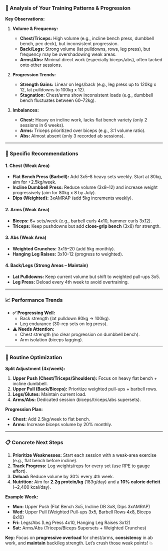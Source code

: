 ### **🎯 Analysis of Your Training Patterns & Progression**  
**Key Observations:**  
1. **Volume & Frequency:**  
   - **Chest/Triceps:** High volume (e.g., incline bench press, dumbbell bench, pec deck), but inconsistent progression.  
   - **Back/Legs:** Strong volume (lat pulldowns, rows, leg press), but frequency may be overshadowing weak areas.  
   - **Arms/Abs:** Minimal direct work (especially biceps/abs), often tacked onto other sessions.  

2. **Progression Trends:**  
   - **Strength Gains:** Linear on legs/back (e.g., leg press up to 120kg x 12, lat pulldowns to 100kg x 12).  
   - **Stagnation:** Chest/arms show inconsistent loads (e.g., dumbbell bench fluctuates between 60–72kg).  

3. **Imbalances:**  
   - **Chest:** Heavy on incline work, lacks flat bench variety (only 2 sessions in 6 weeks).  
   - **Arms:** Triceps prioritized over biceps (e.g., 3:1 volume ratio).  
   - **Abs:** Almost absent (only 3 recorded ab sessions).  

---

### **💪 Specific Recommendations**  
#### **1. Chest (Weak Area)**  
- **Flat Bench Press (Barbell):** Add 3x5–8 heavy sets weekly. Start at 80kg, aim for +2.5kg/week.  
- **Incline Dumbbell Press:** Reduce volume (3x8–12) and increase weight progressively (aim for 80kg x 8 by July).  
- **Dips (Weighted):** 3xAMRAP (add 5kg increments weekly).  

#### **2. Arms (Weak Area)**  
- **Biceps:** 6+ sets/week (e.g., barbell curls 4x10, hammer curls 3x12).  
- **Triceps:** Keep pushdowns but add **close-grip bench** (3x8) for strength.  

#### **3. Abs (Weak Area)**  
- **Weighted Crunches:** 3x15–20 (add 5kg monthly).  
- **Hanging Leg Raises:** 3x10–12 (progress to weighted).  

#### **4. Back/Legs (Strong Areas – Maintain)**  
- **Lat Pulldowns:** Keep current volume but shift to weighted pull-ups 3x5.  
- **Leg Press:** Deload every 4th week to avoid overtraining.  

---

### **📈 Performance Trends**  
- **✅ Progressing Well:**  
  - Back strength (lat pulldown 80kg → 100kg).  
  - Leg endurance (30-rep sets on leg press).  
- **⚠️ Needs Attention:**  
  - Chest strength (no clear progression on dumbbell bench).  
  - Arm isolation (biceps lagging).  

---

### **🔄 Routine Optimization**  
**Split Adjustment (4x/week):**  
1. **Upper Push (Chest/Triceps/Shoulders):** Focus on heavy flat bench + incline dumbbell.  
2. **Upper Pull (Back/Biceps):** Prioritize weighted pull-ups + barbell rows.  
3. **Legs/Glutes:** Maintain current load.  
4. **Arms/Abs:** Dedicated session (biceps/triceps/abs supersets).  

**Progression Plan:**  
- **Chest:** Add 2.5kg/week to flat bench.  
- **Arms:** Increase biceps volume by 20% monthly.  

---

### **📋 Concrete Next Steps**  
1. **Prioritize Weaknesses:** Start each session with a weak-area exercise (e.g., flat bench before incline).  
2. **Track Progress:** Log weights/reps for every set (use RPE to gauge effort).  
3. **Deload:** Reduce volume by 30% every 4th week.  
4. **Nutrition:** Aim for **2.2g protein/kg** (183g/day) and a **10% calorie deficit** (~2,400 kcal/day).  

**Example Week:**  
- **Mon:** Upper Push (Flat Bench 3x5, Incline DB 3x8, Dips 3xAMRAP)  
- **Wed:** Upper Pull (Weighted Pull-ups 3x5, Barbell Rows 4x8, Biceps 6x10)  
- **Fri:** Legs/Abs (Leg Press 4x10, Hanging Leg Raises 3x12)  
- **Sat:** Arms/Abs (Triceps/Biceps Supersets + Weighted Crunches)  

**Key:** Focus on **progressive overload** for chest/arms, **consistency** in ab work, and **maintain** back/leg strength. Let’s crush those weak points! 💥